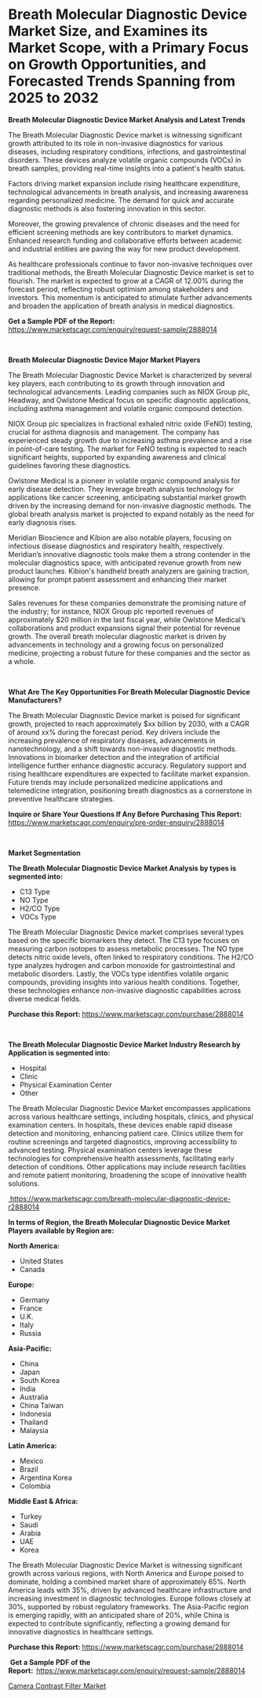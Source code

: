 <p><h1>Breath Molecular Diagnostic Device Market Size, and Examines its Market Scope, with a Primary Focus on Growth Opportunities, and Forecasted Trends Spanning from 2025 to 2032</h1></p><p><strong>Breath Molecular Diagnostic Device Market Analysis and Latest Trends</strong></p>
<p><p>The Breath Molecular Diagnostic Device market is witnessing significant growth attributed to its role in non-invasive diagnostics for various diseases, including respiratory conditions, infections, and gastrointestinal disorders. These devices analyze volatile organic compounds (VOCs) in breath samples, providing real-time insights into a patient's health status. </p><p>Factors driving market expansion include rising healthcare expenditure, technological advancements in breath analysis, and increasing awareness regarding personalized medicine. The demand for quick and accurate diagnostic methods is also fostering innovation in this sector. </p><p>Moreover, the growing prevalence of chronic diseases and the need for efficient screening methods are key contributors to market dynamics. Enhanced research funding and collaborative efforts between academic and industrial entities are paving the way for new product development.</p><p>As healthcare professionals continue to favor non-invasive techniques over traditional methods, the Breath Molecular Diagnostic Device market is set to flourish. The market is expected to grow at a CAGR of 12.00% during the forecast period, reflecting robust optimism among stakeholders and investors. This momentum is anticipated to stimulate further advancements and broaden the application of breath analysis in medical diagnostics.</p></p>
<p><strong>Get a Sample PDF of the Report:&nbsp;</strong> <a href="https://www.marketscagr.com/enquiry/request-sample/2888014?utm_campaign=3249&utm_medium=2&utm_source=Github&utm_content=ia&utm_term=14032025&utm_id=breath-molecular-diagnostic-device">https://www.marketscagr.com/enquiry/request-sample/2888014</a></p>
<p>&nbsp;</p>
<p><strong>Breath Molecular Diagnostic Device Major Market Players</strong></p>
<p><p>The Breath Molecular Diagnostic Device Market is characterized by several key players, each contributing to its growth through innovation and technological advancements. Leading companies such as NIOX Group plc, Headway, and Owlstone Medical focus on specific diagnostic applications, including asthma management and volatile organic compound detection. </p><p>NIOX Group plc specializes in fractional exhaled nitric oxide (FeNO) testing, crucial for asthma diagnosis and management. The company has experienced steady growth due to increasing asthma prevalence and a rise in point-of-care testing. The market for FeNO testing is expected to reach significant heights, supported by expanding awareness and clinical guidelines favoring these diagnostics.</p><p>Owlstone Medical is a pioneer in volatile organic compound analysis for early disease detection. They leverage breath analysis technology for applications like cancer screening, anticipating substantial market growth driven by the increasing demand for non-invasive diagnostic methods. The global breath analysis market is projected to expand notably as the need for early diagnosis rises.</p><p>Meridian Bioscience and Kibion are also notable players, focusing on infectious disease diagnostics and respiratory health, respectively. Meridian’s innovative diagnostic tools make them a strong contender in the molecular diagnostics space, with anticipated revenue growth from new product launches. Kibion's handheld breath analyzers are gaining traction, allowing for prompt patient assessment and enhancing their market presence.</p><p>Sales revenues for these companies demonstrate the promising nature of the industry; for instance, NIOX Group plc reported revenues of approximately $20 million in the last fiscal year, while Owlstone Medical’s collaborations and product expansions signal their potential for revenue growth. The overall breath molecular diagnostic market is driven by advancements in technology and a growing focus on personalized medicine, projecting a robust future for these companies and the sector as a whole.</p></p>
<p>&nbsp;</p>
<p><strong>What Are The Key Opportunities For Breath Molecular Diagnostic Device Manufacturers?</strong></p>
<p><p>The Breath Molecular Diagnostic Device market is poised for significant growth, projected to reach approximately $xx billion by 2030, with a CAGR of around xx% during the forecast period. Key drivers include the increasing prevalence of respiratory diseases, advancements in nanotechnology, and a shift towards non-invasive diagnostic methods. Innovations in biomarker detection and the integration of artificial intelligence further enhance diagnostic accuracy. Regulatory support and rising healthcare expenditures are expected to facilitate market expansion. Future trends may include personalized medicine applications and telemedicine integration, positioning breath diagnostics as a cornerstone in preventive healthcare strategies.</p></p>
<p><strong>Inquire or Share Your Questions If Any Before Purchasing This Report:</strong> <a href="https://www.marketscagr.com/enquiry/pre-order-enquiry/2888014?utm_campaign=3249&utm_medium=2&utm_source=Github&utm_content=ia&utm_term=14032025&utm_id=breath-molecular-diagnostic-device">https://www.marketscagr.com/enquiry/pre-order-enquiry/2888014</a></p>
<p>&nbsp;</p>
<p><strong>Market Segmentation</strong></p>
<p><strong>The Breath Molecular Diagnostic Device Market Analysis by types is segmented into:</strong></p>
<p><ul><li> C13 Type</li><li>NO Type</li><li>H2/CO Type</li><li>VOCs Type </li></ul></p>
<p><p>The Breath Molecular Diagnostic Device market comprises several types based on the specific biomarkers they detect. The C13 type focuses on measuring carbon isotopes to assess metabolic processes. The NO type detects nitric oxide levels, often linked to respiratory conditions. The H2/CO type analyzes hydrogen and carbon monoxide for gastrointestinal and metabolic disorders. Lastly, the VOCs type identifies volatile organic compounds, providing insights into various health conditions. Together, these technologies enhance non-invasive diagnostic capabilities across diverse medical fields.</p></p>
<p><strong>Purchase this Report:&nbsp;</strong><a href="https://www.marketscagr.com/purchase/2888014?utm_campaign=3249&utm_medium=2&utm_source=Github&utm_content=ia&utm_term=14032025&utm_id=breath-molecular-diagnostic-device">https://www.marketscagr.com/purchase/2888014</a></p>
<p>&nbsp;</p>
<p><strong>The Breath Molecular Diagnostic Device Market Industry Research by Application is segmented into:</strong></p>
<p><ul><li> Hospital</li><li>Clinic</li><li>Physical Examination Center</li><li>Other </li></ul></p>
<p><p>The Breath Molecular Diagnostic Device Market encompasses applications across various healthcare settings, including hospitals, clinics, and physical examination centers. In hospitals, these devices enable rapid disease detection and monitoring, enhancing patient care. Clinics utilize them for routine screenings and targeted diagnostics, improving accessibility to advanced testing. Physical examination centers leverage these technologies for comprehensive health assessments, facilitating early detection of conditions. Other applications may include research facilities and remote patient monitoring, broadening the scope of innovative health solutions.</p></p>
<p><a href="https://www.marketscagr.com/breath-molecular-diagnostic-device-r2888014?utm_campaign=3249&utm_medium=2&utm_source=Github&utm_content=ia&utm_term=14032025&utm_id=breath-molecular-diagnostic-device">&nbsp;https://www.marketscagr.com/breath-molecular-diagnostic-device-r2888014</a></p>
<p><strong>In terms of Region, the Breath Molecular Diagnostic Device Market Players available by Region are:</strong></p>
<p>
    <p> <strong> North America: </strong>
        <ul>
            <li>United States</li>
            <li>Canada</li>
        </ul>
        </p> 
    <p> <strong> Europe: </strong>
        <ul>
            <li>Germany</li>
            <li>France</li>
            <li>U.K.</li>
            <li>Italy</li>
            <li>Russia</li>
        </ul>
        </p> 
    <p> <strong> Asia-Pacific: </strong>
        <ul>
            <li>China</li>
            <li>Japan</li>
            <li>South Korea</li>
            <li>India</li>
            <li>Australia</li>
            <li>China Taiwan</li>
            <li>Indonesia</li>
            <li>Thailand</li>
            <li>Malaysia</li>
        </ul>
        </p> 
    <p> <strong> Latin America: </strong>
        <ul>
            <li>Mexico</li>
            <li>Brazil</li>
            <li>Argentina Korea</li>
            <li>Colombia</li>
        </ul>
        </p> 
    <p> <strong> Middle East & Africa: </strong>
        <ul>
            <li>Turkey</li>
            <li>Saudi</li>
            <li>Arabia</li>
            <li>UAE</li>
            <li>Korea</li>
        </ul>
    </p>
    </p>
<p><p>The Breath Molecular Diagnostic Device Market is witnessing significant growth across various regions, with North America and Europe poised to dominate, holding a combined market share of approximately 65%. North America leads with 35%, driven by advanced healthcare infrastructure and increasing investment in diagnostic technologies. Europe follows closely at 30%, supported by robust regulatory frameworks. The Asia-Pacific region is emerging rapidly, with an anticipated share of 20%, while China is expected to contribute significantly, reflecting a growing demand for innovative diagnostics in healthcare settings.</p></p>
<p><strong>Purchase this Report: </strong><a href="https://www.marketscagr.com/purchase/2888014?utm_campaign=3249&utm_medium=2&utm_source=Github&utm_content=ia&utm_term=14032025&utm_id=breath-molecular-diagnostic-device">https://www.marketscagr.com/purchase/2888014</a></p>
<p>&nbsp;<strong>Get a Sample PDF of the Report:&nbsp;&nbsp;</strong><a href="https://www.marketscagr.com/enquiry/request-sample/2888014?utm_campaign=3249&utm_medium=2&utm_source=Github&utm_content=ia&utm_term=14032025&utm_id=breath-molecular-diagnostic-device">https://www.marketscagr.com/enquiry/request-sample/2888014</a></p>
<p><strong></strong></p>
<p><p><a href="https://github.com/huelarnzeba29/Market-Research-Report-List-1/blob/main/camera-contrast-filter-market.md?utm_campaign=3249&utm_medium=2&utm_source=Github&utm_content=ia&utm_term=14032025&utm_id=breath-molecular-diagnostic-device">Camera Contrast Filter Market</a></p></p>